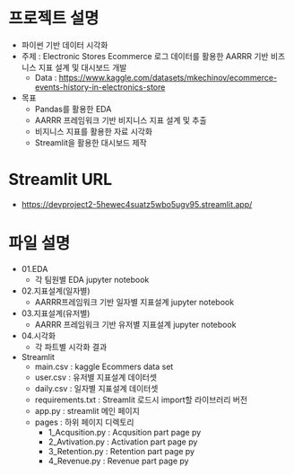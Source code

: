 # 프로젝트 설명
- 파이썬 기반 데이터 시각화
- 주제 : Electronic Stores Ecommerce 로그 데이터를 활용한 AARRR 기반 비즈니스 지표 설계 및 대시보드 개발
	- Data : https://www.kaggle.com/datasets/mkechinov/ecommerce-events-history-in-electronics-store
- 목표
  - Pandas를 활용한 EDA
  - AARRR 프레임워크 기반 비지니스 지표 설계 및 추출
  - 비지니스 지표를 활용한 자료 시각화
  - Streamlit을 활용한 대시보드 제작
# Streamlit URL
- https://devproject2-5hewec4suatz5wbo5ugv95.streamlit.app/
# 파일 설명
- 01.EDA
	- 각 팀원별 EDA jupyter notebook
- 02.지표설계(일자별)
	- AARRR프레임워크 기반 일자별 지표설계 jupyter notebook
- 03.지표설계(유저별)
	- AARRR 프레임워크 기반 유저별 지표설계 jupyter notebook
- 04.시각화
	- 각 파트별 시각화 결과
- Streamlit
	- main.csv : kaggle Ecommers data set 
	- user.csv : 유저별 지표설계 데이터셋
  - daily.csv : 일자별 지표설계 데이터셋
  - requirements.txt : Streamlit 로드시 import할 라이브러리 버전
  - app.py : streamlit 메인 페이지
  - pages : 하위 페이지 디렉토리
 	- 1_Acqusition.py : Acqusition part page py
	- 2_Avtivation.py : Activation part page py
	- 3_Retention.py : Retention part page py
	- 4_Revenue.py : Revenue part page py
